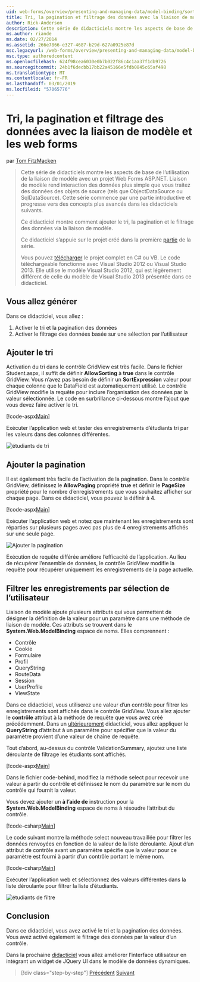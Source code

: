 ```yaml
---
uid: web-forms/overview/presenting-and-managing-data/model-binding/sorting-paging-and-filtering-data
title: Tri, la pagination et filtrage des données avec la liaison de modèle et les web forms | Microsoft Docs
author: Rick-Anderson
description: Cette série de didacticiels montre les aspects de base de l’utilisation de la liaison de modèle avec un projet Web Forms ASP.NET. Liaison de modèle rend l’interaction des données plus simple-...
ms.author: riande
ms.date: 02/27/2014
ms.assetid: 266e7866-e327-4687-b29d-627a0925e87d
msc.legacyurl: /web-forms/overview/presenting-and-managing-data/model-binding/sorting-paging-and-filtering-data
msc.type: authoredcontent
ms.openlocfilehash: 624f98cea6030e0b7b022f86c4c1aa37f1db9726
ms.sourcegitcommit: 24b1f6decbb17bb22a45166e5fdb0845c65af498
ms.translationtype: MT
ms.contentlocale: fr-FR
ms.lasthandoff: 03/01/2019
ms.locfileid: "57065776"
---
```

<a name="sorting-paging-and-filtering-data-with-model-binding-and-web-forms"></a>Tri, la pagination et filtrage des données avec la liaison de modèle et les web forms
====================
par [Tom FitzMacken](https://github.com/tfitzmac)

> Cette série de didacticiels montre les aspects de base de l’utilisation de la liaison de modèle avec un projet Web Forms ASP.NET. Liaison de modèle rend interaction des données plus simple que vous traitez des données des objets de source (tels que ObjectDataSource ou SqlDataSource). Cette série commence par une partie introductive et progresse vers des concepts plus avancés dans les didacticiels suivants.
> 
> Ce didacticiel montre comment ajouter le tri, la pagination et le filtrage des données via la liaison de modèle.
> 
> Ce didacticiel s’appuie sur le projet créé dans la première [partie](retrieving-data.md) de la série.
> 
> Vous pouvez [télécharger](https://go.microsoft.com/fwlink/?LinkId=286116) le projet complet en C# ou VB. Le code téléchargeable fonctionne avec Visual Studio 2012 ou Visual Studio 2013. Elle utilise le modèle Visual Studio 2012, qui est légèrement différent de celle du modèle de Visual Studio 2013 présentée dans ce didacticiel.


## <a name="what-youll-build"></a>Vous allez générer

Dans ce didacticiel, vous allez :

1. Activer le tri et la pagination des données
2. Activer le filtrage des données basée sur une sélection par l’utilisateur

## <a name="add-sorting"></a>Ajouter le tri

Activation du tri dans le contrôle GridView est très facile. Dans le fichier Student.aspx, il suffit de définir **AllowSorting** à **true** dans le contrôle GridView. Vous n’avez pas besoin de définir un **SortExpression** valeur pour chaque colonne que le DataField est automatiquement utilisé. Le contrôle GridView modifie la requête pour inclure l’organisation des données par la valeur sélectionnée. Le code en surbrillance ci-dessous montre l’ajout que vous devez faire activer le tri.

[!code-aspx[Main](sorting-paging-and-filtering-data/samples/sample1.aspx?highlight=5)]

Exécuter l’application web et tester des enregistrements d’étudiants tri par les valeurs dans des colonnes différentes.

![étudiants de tri](sorting-paging-and-filtering-data/_static/image2.png)

## <a name="add-paging"></a>Ajouter la pagination

Il est également très facile de l’activation de la pagination. Dans le contrôle GridView, définissez le **AllowPaging** propriété **true** et définir le **PageSize** propriété pour le nombre d’enregistrements que vous souhaitez afficher sur chaque page. Dans ce didacticiel, vous pouvez la définir à 4.

[!code-aspx[Main](sorting-paging-and-filtering-data/samples/sample2.aspx?highlight=5)]

Exécuter l’application web et notez que maintenant les enregistrements sont réparties sur plusieurs pages avec pas plus de 4 enregistrements affichés sur une seule page.

![Ajouter la pagination](sorting-paging-and-filtering-data/_static/image4.png)

Exécution de requête différée améliore l’efficacité de l’application. Au lieu de récupérer l’ensemble de données, le contrôle GridView modifie la requête pour récupérer uniquement les enregistrements de la page actuelle.

## <a name="filter-records-by-user-selection"></a>Filtrer les enregistrements par sélection de l’utilisateur

Liaison de modèle ajoute plusieurs attributs qui vous permettent de désigner la définition de la valeur pour un paramètre dans une méthode de liaison de modèle. Ces attributs se trouvent dans le **System.Web.ModelBinding** espace de noms. Elles comprennent :

- Contrôle
- Cookie
- Formulaire
- Profil
- QueryString
- RouteData
- Session
- UserProfile
- ViewState

Dans ce didacticiel, vous utiliserez une valeur d’un contrôle pour filtrer les enregistrements sont affichés dans le contrôle GridView. Vous allez ajouter le **contrôle** attribut à la méthode de requête que vous avez créé précédemment. Dans un [ultérieurement](using-query-string-values-to-retrieve-data.md) didacticiel, vous allez appliquer le **QueryString** d’attribut à un paramètre pour spécifier que la valeur du paramètre provient d’une valeur de chaîne de requête.

Tout d’abord, au-dessus du contrôle ValidationSummary, ajoutez une liste déroulante de filtrage les étudiants sont affichés.

[!code-aspx[Main](sorting-paging-and-filtering-data/samples/sample3.aspx?highlight=3-11)]

Dans le fichier code-behind, modifiez la méthode select pour recevoir une valeur à partir du contrôle et définissez le nom du paramètre sur le nom du contrôle qui fournit la valeur.

Vous devez ajouter un **à l’aide de** instruction pour la **System.Web.ModelBinding** espace de noms à résoudre l’attribut du contrôle.

[!code-csharp[Main](sorting-paging-and-filtering-data/samples/sample4.cs)]

Le code suivant montre la méthode select nouveau travaillée pour filtrer les données renvoyées en fonction de la valeur de la liste déroulante. Ajout d’un attribut de contrôle avant un paramètre spécifie que la valeur pour ce paramètre est fourni à partir d’un contrôle portant le même nom.

[!code-csharp[Main](sorting-paging-and-filtering-data/samples/sample5.cs)]

Exécuter l’application web et sélectionnez des valeurs différentes dans la liste déroulante pour filtrer la liste d’étudiants.

![étudiants de filtre](sorting-paging-and-filtering-data/_static/image6.png)

## <a name="conclusion"></a>Conclusion

Dans ce didacticiel, vous avez activé le tri et la pagination des données. Vous avez activé également le filtrage des données par la valeur d’un contrôle.

Dans la prochaine [didacticiel](integrating-jquery-ui.md) vous allez améliorer l’interface utilisateur en intégrant un widget de JQuery UI dans le modèle de données dynamiques.

> [!div class="step-by-step"]
> [Précédent](updating-deleting-and-creating-data.md)
> [Suivant](integrating-jquery-ui.md)
